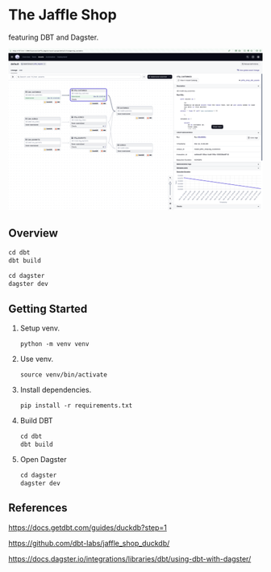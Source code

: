 # The Jaffle Shop

featuring DBT and Dagster.

![Screenshot](screenshot.png)

## Overview
```
cd dbt
dbt build
```

```
cd dagster
dagster dev
```

## Getting Started
1. Setup venv.
   ```
   python -m venv venv
   ```
2. Use venv.
   ```
   source venv/bin/activate
   ```
3. Install dependencies.
   ```
   pip install -r requirements.txt
   ```
4. Build DBT
   ```
   cd dbt
   dbt build
   ```
5. Open Dagster
   ```
   cd dagster
   dagster dev
   ```

## References
https://docs.getdbt.com/guides/duckdb?step=1

https://github.com/dbt-labs/jaffle_shop_duckdb/

https://docs.dagster.io/integrations/libraries/dbt/using-dbt-with-dagster/

